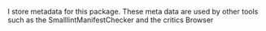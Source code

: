 I store metadata for this package. These meta data are used by other tools such as the SmalllintManifestChecker and the critics Browser